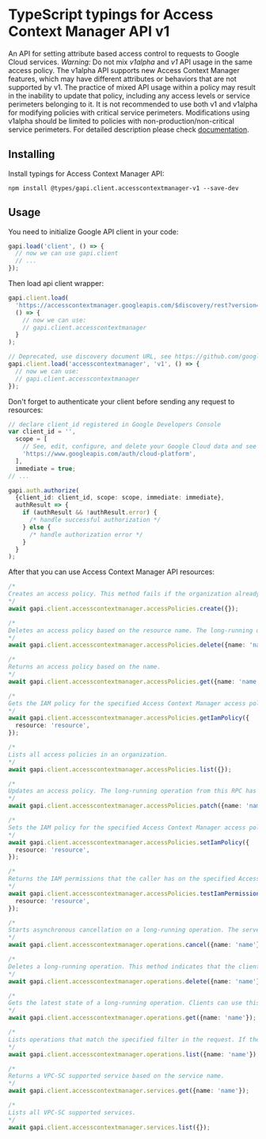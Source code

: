 # TypeScript typings for Access Context Manager API v1

An API for setting attribute based access control to requests to Google Cloud services. _Warning:_ Do not mix _v1alpha_ and _v1_ API usage in the same access policy. The v1alpha API supports new Access Context Manager features, which may have different attributes or behaviors that are not supported by v1. The practice of mixed API usage within a policy may result in the inability to update that policy, including any access levels or service perimeters belonging to it. It is not recommended to use both v1 and v1alpha for modifying policies with critical service perimeters. Modifications using v1alpha should be limited to policies with non-production/non-critical service perimeters.
For detailed description please check [documentation](https://cloud.google.com/access-context-manager/docs/reference/rest/).

## Installing

Install typings for Access Context Manager API:

```
npm install @types/gapi.client.accesscontextmanager-v1 --save-dev
```

## Usage

You need to initialize Google API client in your code:

```typescript
gapi.load('client', () => {
  // now we can use gapi.client
  // ...
});
```

Then load api client wrapper:

```typescript
gapi.client.load(
  'https://accesscontextmanager.googleapis.com/$discovery/rest?version=v1',
  () => {
    // now we can use:
    // gapi.client.accesscontextmanager
  }
);
```

```typescript
// Deprecated, use discovery document URL, see https://github.com/google/google-api-javascript-client/blob/master/docs/reference.md#----gapiclientloadname----version----callback--
gapi.client.load('accesscontextmanager', 'v1', () => {
  // now we can use:
  // gapi.client.accesscontextmanager
});
```

Don't forget to authenticate your client before sending any request to resources:

```typescript
// declare client_id registered in Google Developers Console
var client_id = '',
  scope = [
    // See, edit, configure, and delete your Google Cloud data and see the email address for your Google Account.
    'https://www.googleapis.com/auth/cloud-platform',
  ],
  immediate = true;
// ...

gapi.auth.authorize(
  {client_id: client_id, scope: scope, immediate: immediate},
  authResult => {
    if (authResult && !authResult.error) {
      /* handle successful authorization */
    } else {
      /* handle authorization error */
    }
  }
);
```

After that you can use Access Context Manager API resources: <!-- TODO: make this work for multiple namespaces -->

```typescript
/*
Creates an access policy. This method fails if the organization already has an access policy. The long-running operation has a successful status after the access policy propagates to long-lasting storage. Syntactic and basic semantic errors are returned in `metadata` as a BadRequest proto.
*/
await gapi.client.accesscontextmanager.accessPolicies.create({});

/*
Deletes an access policy based on the resource name. The long-running operation has a successful status after the access policy is removed from long-lasting storage.
*/
await gapi.client.accesscontextmanager.accessPolicies.delete({name: 'name'});

/*
Returns an access policy based on the name.
*/
await gapi.client.accesscontextmanager.accessPolicies.get({name: 'name'});

/*
Gets the IAM policy for the specified Access Context Manager access policy.
*/
await gapi.client.accesscontextmanager.accessPolicies.getIamPolicy({
  resource: 'resource',
});

/*
Lists all access policies in an organization.
*/
await gapi.client.accesscontextmanager.accessPolicies.list({});

/*
Updates an access policy. The long-running operation from this RPC has a successful status after the changes to the access policy propagate to long-lasting storage.
*/
await gapi.client.accesscontextmanager.accessPolicies.patch({name: 'name'});

/*
Sets the IAM policy for the specified Access Context Manager access policy. This method replaces the existing IAM policy on the access policy. The IAM policy controls the set of users who can perform specific operations on the Access Context Manager access policy.
*/
await gapi.client.accesscontextmanager.accessPolicies.setIamPolicy({
  resource: 'resource',
});

/*
Returns the IAM permissions that the caller has on the specified Access Context Manager resource. The resource can be an AccessPolicy, AccessLevel, or ServicePerimeter. This method does not support other resources.
*/
await gapi.client.accesscontextmanager.accessPolicies.testIamPermissions({
  resource: 'resource',
});

/*
Starts asynchronous cancellation on a long-running operation. The server makes a best effort to cancel the operation, but success is not guaranteed. If the server doesn't support this method, it returns `google.rpc.Code.UNIMPLEMENTED`. Clients can use Operations.GetOperation or other methods to check whether the cancellation succeeded or whether the operation completed despite cancellation. On successful cancellation, the operation is not deleted; instead, it becomes an operation with an Operation.error value with a google.rpc.Status.code of `1`, corresponding to `Code.CANCELLED`.
*/
await gapi.client.accesscontextmanager.operations.cancel({name: 'name'});

/*
Deletes a long-running operation. This method indicates that the client is no longer interested in the operation result. It does not cancel the operation. If the server doesn't support this method, it returns `google.rpc.Code.UNIMPLEMENTED`.
*/
await gapi.client.accesscontextmanager.operations.delete({name: 'name'});

/*
Gets the latest state of a long-running operation. Clients can use this method to poll the operation result at intervals as recommended by the API service.
*/
await gapi.client.accesscontextmanager.operations.get({name: 'name'});

/*
Lists operations that match the specified filter in the request. If the server doesn't support this method, it returns `UNIMPLEMENTED`.
*/
await gapi.client.accesscontextmanager.operations.list({name: 'name'});

/*
Returns a VPC-SC supported service based on the service name.
*/
await gapi.client.accesscontextmanager.services.get({name: 'name'});

/*
Lists all VPC-SC supported services.
*/
await gapi.client.accesscontextmanager.services.list({});
```
